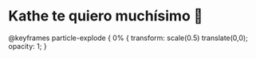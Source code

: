<!DOCTYPE html>
<html lang="es">
<head>
<meta charset="UTF-8">
<meta name="viewport" content="width=device-width, initial-scale=1.0">
<title>Kathe te quiero muchísimo</title>
<style>
:root {
  --dark-color: #000;
  --flower-color: #b066ff; /* morado principal */
  --flower-highlight: #e6d6ff; /* violeta claro */
}

body {
  display: flex;
  flex-direction: column;
  align-items: center;
  justify-content: flex-end;
  min-height: 100vh;
  background: var(--dark-color);
  overflow: hidden;
  font-family: 'Poppins', sans-serif;
  margin: 0;
}

/* 💜 Título romántico */
h1 {
  position: absolute;
  top: 40px;
  text-align: center;
  font-size: 2.8rem;
  color: #d6b3ff;
  text-shadow: 0 0 10px #b066ff, 0 0 20px #cfaeff, 0 0 40px #b066ff;
  animation: brillo 3s ease-in-out infinite alternate;
}

@keyframes brillo {
  from { text-shadow: 0 0 10px #b066ff, 0 0 20px #cfaeff; }
  to { text-shadow: 0 0 25px #e6d6ff, 0 0 40px #b066ff; }
}

/* 🌷 Flor */
.flor {
  position: relative;
  animation: mover 4s infinite ease-in-out;
}

.petal {
  position: absolute;
  width: 60px;
  height: 90px;
  border-radius: 50px 50px 0 0;
  background: linear-gradient(145deg, var(--flower-color), var(--flower-highlight));
  box-shadow: 0 0 10px #c69eff, 0 0 25px #b066ff; /* resplandor violeta */
  transform-origin: bottom center;
}

.petal:nth-child(1) {
  transform: rotate(-20deg);
  left: -30px;
}

.petal:nth-child(2) {
  transform: rotate(0deg);
}

.petal:nth-child(3) {
  transform: rotate(20deg);
  left: 30px;
}

/* 🌿 Tallo */
.tallo {
  position: absolute;
  width: 8px;
  height: 200px;
  background: linear-gradient(to bottom, #5a3d8b, #4b007d);
  left: 50%;
  bottom: 0;
  transform: translateX(-50%);
  border-radius: 5px;
  box-shadow: 0 0 5px #7d49ff;
}

/* 🍃 Hojas */
.hoja {
  position: absolute;
  width: 50px;
  height: 80px;
  background: linear-gradient(145deg, #7b4fff, #e6d6ff);
  border-radius: 0 80% 0 80%;
  bottom: 40px;
  transform-origin: bottom;
}

.hoja.left {
  left: -40px;
  transform: rotate(-25deg);
}

.hoja.right {
  right: -40px;
  transform: rotate(25deg);
}

@keyframes mover {
  0%, 100% {
    transform: translateY(0) rotate(0deg);
  }
  50% {
    transform: translateY(-10px) rotate(1deg);
  }
}
</style>
</head>
<body>

<h1>Kathe te quiero muchísimo 💜</h1>

<div class="flor">
  <div class="petal"></div>
  <div class="petal"></div>
  <div class="petal"></div>
  <div class="tallo"></div>
  <div class="hoja left"></div>
  <div class="hoja right"></div>
</div>

</body>
</html>

@keyframes particle-explode {
  0% { transform: scale(0.5) translate(0,0); opacity: 1; }
